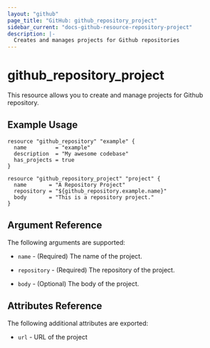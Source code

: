 ```yaml
---
layout: "github"
page_title: "GitHub: github_repository_project"
sidebar_current: "docs-github-resource-repository-project"
description: |-
  Creates and manages projects for Github repositories
---
```


# github_repository_project

This resource allows you to create and manage projects for Github repository.

## Example Usage

```hcl
resource "github_repository" "example" {
  name         = "example"
  description  = "My awesome codebase"
  has_projects = true
}

resource "github_repository_project" "project" {
  name       = "A Repository Project"
  repository = "${github_repository.example.name}"
  body       = "This is a repository project."
}
```

## Argument Reference

The following arguments are supported:

* `name` - (Required) The name of the project.

* `repository` - (Required) The repository of the project.

* `body` - (Optional) The body of the project.

## Attributes Reference

The following additional attributes are exported:

* `url` - URL of the project
